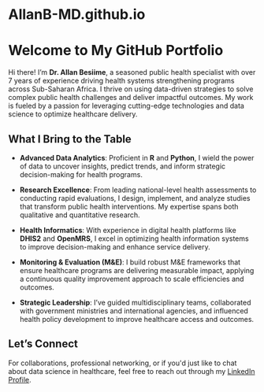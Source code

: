 # AllanB-MD.github.io
# Welcome to My GitHub Portfolio

Hi there! I’m **Dr. Allan Besiime**, a seasoned public health specialist with over 7 years of experience driving health systems strengthening programs across Sub-Saharan Africa. I thrive on using data-driven strategies to solve complex public health challenges and deliver impactful outcomes. My work is fueled by a passion for leveraging cutting-edge technologies and data science to optimize healthcare delivery.

## What I Bring to the Table

- **Advanced Data Analytics**: Proficient in **R** and **Python**, I wield the power of data to uncover insights, predict trends, and inform strategic decision-making for health programs.
  
- **Research Excellence**: From leading national-level health assessments to conducting rapid evaluations, I design, implement, and analyze studies that transform public health interventions. My expertise spans both qualitative and quantitative research.
  
- **Health Informatics**: With experience in digital health platforms like **DHIS2** and **OpenMRS**, I excel in optimizing health information systems to improve decision-making and enhance service delivery.

- **Monitoring & Evaluation (M&E)**: I build robust M&E frameworks that ensure healthcare programs are delivering measurable impact, applying a continuous quality improvement approach to scale efficiencies and outcomes.

- **Strategic Leadership**: I’ve guided multidisciplinary teams, collaborated with government ministries and international agencies, and influenced health policy development to improve healthcare access and outcomes.

## Let’s Connect

For collaborations, professional networking, or if you'd just like to chat about data science in healthcare, feel free to reach out through my [LinkedIn Profile](https://www.linkedin.com/in/allan-besiime467).
